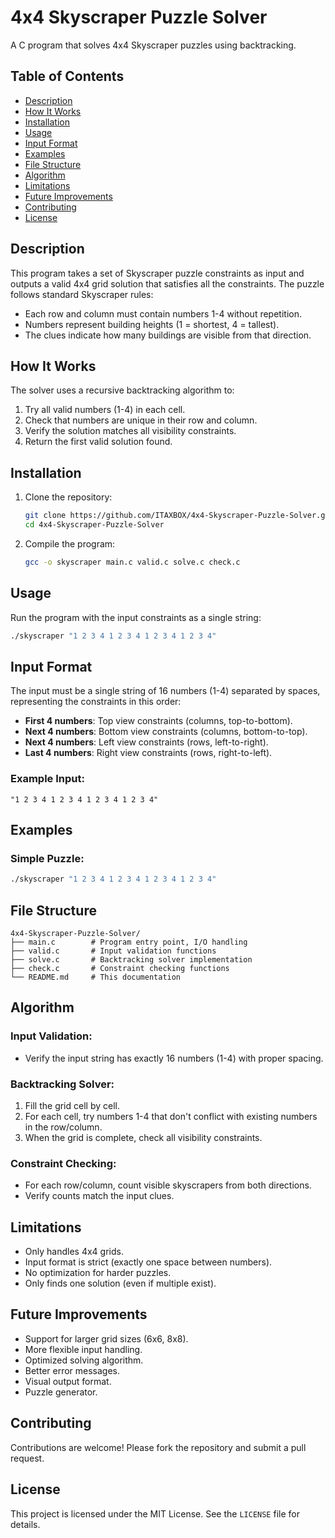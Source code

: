 # 4x4 Skyscraper Puzzle Solver

A C program that solves 4x4 Skyscraper puzzles using backtracking.

## Table of Contents
- [Description](#description)
- [How It Works](#how-it-works)
- [Installation](#installation)
- [Usage](#usage)
- [Input Format](#input-format)
- [Examples](#examples)
- [File Structure](#file-structure)
- [Algorithm](#algorithm)
- [Limitations](#limitations)
- [Future Improvements](#future-improvements)
- [Contributing](#contributing)
- [License](#license)

## Description

This program takes a set of Skyscraper puzzle constraints as input and outputs a valid 4x4 grid solution that satisfies all the constraints. The puzzle follows standard Skyscraper rules:
- Each row and column must contain numbers 1-4 without repetition.
- Numbers represent building heights (1 = shortest, 4 = tallest).
- The clues indicate how many buildings are visible from that direction.

## How It Works

The solver uses a recursive backtracking algorithm to:
1. Try all valid numbers (1-4) in each cell.
2. Check that numbers are unique in their row and column.
3. Verify the solution matches all visibility constraints.
4. Return the first valid solution found.

## Installation

1. Clone the repository:
    ```bash
    git clone https://github.com/ITAXBOX/4x4-Skyscraper-Puzzle-Solver.git
    cd 4x4-Skyscraper-Puzzle-Solver
    ```

2. Compile the program:
    ```bash
    gcc -o skyscraper main.c valid.c solve.c check.c
    ```

## Usage

Run the program with the input constraints as a single string:
```bash
./skyscraper "1 2 3 4 1 2 3 4 1 2 3 4 1 2 3 4"
```

## Input Format

The input must be a single string of 16 numbers (1-4) separated by spaces, representing the constraints in this order:
- **First 4 numbers**: Top view constraints (columns, top-to-bottom).
- **Next 4 numbers**: Bottom view constraints (columns, bottom-to-top).
- **Next 4 numbers**: Left view constraints (rows, left-to-right).
- **Last 4 numbers**: Right view constraints (rows, right-to-left).

### Example Input:
```plaintext
"1 2 3 4 1 2 3 4 1 2 3 4 1 2 3 4"
```

## Examples

### Simple Puzzle:
```bash
./skyscraper "1 2 3 4 1 2 3 4 1 2 3 4 1 2 3 4"
```

## File Structure

```
4x4-Skyscraper-Puzzle-Solver/
├── main.c        # Program entry point, I/O handling
├── valid.c       # Input validation functions
├── solve.c       # Backtracking solver implementation
├── check.c       # Constraint checking functions
└── README.md     # This documentation
```

## Algorithm

### Input Validation:
- Verify the input string has exactly 16 numbers (1-4) with proper spacing.

### Backtracking Solver:
1. Fill the grid cell by cell.
2. For each cell, try numbers 1-4 that don't conflict with existing numbers in the row/column.
3. When the grid is complete, check all visibility constraints.

### Constraint Checking:
- For each row/column, count visible skyscrapers from both directions.
- Verify counts match the input clues.

## Limitations

- Only handles 4x4 grids.
- Input format is strict (exactly one space between numbers).
- No optimization for harder puzzles.
- Only finds one solution (even if multiple exist).

## Future Improvements

- Support for larger grid sizes (6x6, 8x8).
- More flexible input handling.
- Optimized solving algorithm.
- Better error messages.
- Visual output format.
- Puzzle generator.

## Contributing

Contributions are welcome! Please fork the repository and submit a pull request.

## License

This project is licensed under the MIT License. See the `LICENSE` file for details.
